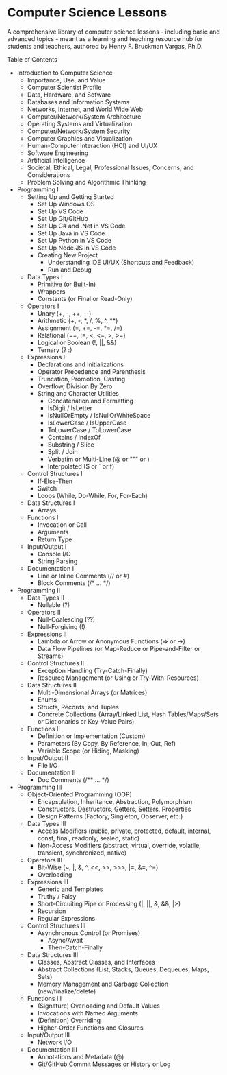# Computer Science Lessons
A comprehensive library of computer science lessons - including basic and advanced topics - meant as a learning and teaching resource hub for students and teachers, authored by Henry F. Bruckman Vargas, Ph.D.

Table of Contents

- Introduction to Computer Science
  - Importance, Use, and Value
  - Computer Scientist Profile
  - Data, Hardware, and Sofware
  - Databases and Information Systems
  - Networks, Internet, and World Wide Web
  - Computer/Network/System Architecture
  - Operating Systems and Virtualization
  - Computer/Network/System Security
  - Computer Graphics and Visualization
  - Human-Computer Interaction (HCI) and UI/UX
  - Software Engineering
  - Artificial Intelligence
  - Societal, Ethical, Legal, Professional Issues, Concerns, and Considerations
  - Problem Solving and Algorithmic Thinking
- Programming I
  - Setting Up and Getting Started
    - Set Up Windows OS
    - Set Up VS Code
    - Set Up Git/GitHub
    - Set Up C# and .Net in VS Code
    - Set Up Java in VS Code
    - Set Up Python in VS Code
    - Set Up Node.JS in VS Code
    - Creating New Project
      - Understanding IDE UI/UX (Shortcuts and Feedback)
      - Run and Debug
  - Data Types I
    - Primitive (or Built-In)
    - Wrappers
    - Constants (or Final or Read-Only)
  - Operators I
    - Unary (+, -, ++, --)
    - Arithmetic (+, -, *, /, %, ^, **)
    - Assignment (=, +=, -=, *=, /=)
    - Relational (==, !=, <, <=, >, >=)
    - Logical or Boolean (!, ||, &&)
    - Ternary (? :)
  - Expressions I
    - Declarations and Initializations
    - Operator Precedence and Parenthesis
    - Truncation, Promotion, Casting
    - Overflow, Division By Zero
    - String and Character Utilities
      - Concatenation and Formatting
      - IsDigit / IsLetter
      - IsNullOrEmpty / IsNullOrWhiteSpace
      - IsLowerCase / IsUpperCase
      - ToLowerCase / ToLowerCase
      - Contains / IndexOf
      - Substring / Slice
      - Split / Join
      - Verbatim or Multi-Line (@ or """ or \)
      - Interpolated ($ or ` or f)
  - Control Structures I
    - If-Else-Then
    - Switch
    - Loops (While, Do-While, For, For-Each)
  - Data Structures I
    - Arrays
  - Functions I
    - Invocation or Call
    - Arguments
    - Return Type
  - Input/Output I
    - Console I/O
    - String Parsing
  - Documentation I
    - Line or Inline Comments (// or #)
    - Block Comments (/* ... */)
- Programming II
  - Data Types II
    - Nullable (?)
  - Operators II
    - Null-Coalescing (??)
    - Null-Forgiving (!)
  - Expressions II
    - Lambda or Arrow or Anonymous Functions (=> or ->)
    - Data Flow Pipelines (or Map-Reduce or Pipe-and-Filter or Streams)
  - Control Structures II
    - Exception Handling (Try-Catch-Finally)
    - Resource Management (or Using or Try-With-Resources)
  - Data Structures II
    - Multi-Dimensional Arrays (or Matrices)
    - Enums
    - Structs, Records, and Tuples
    - Concrete Collections (Array/Linked List, Hash Tables/Maps/Sets or Dictionaries or Key-Value Pairs)
  - Functions II
    - Definition or Implementation (Custom)
    - Parameters (By Copy, By Reference, In, Out, Ref)
    - Variable Scope (or Hiding, Masking)
  - Input/Output II
    - File I/O
  - Documentation II
    - Doc Comments (/** ... */)
- Programming III
  - Object-Oriented Programming (OOP)
    - Encapsulation, Inheritance, Abstraction, Polymorphism
    - Constructors, Destructors, Getters, Setters, Properties
    - Design Patterns (Factory, Singleton, Observer, etc.)
  - Data Types III
    - Access Modifiers (public, private, protected, default, internal, const, final, readonly, sealed, static)
    - Non-Access Modifiers (abstract, virtual, override, volatile, transient, synchronized, native)
  - Operators III
    - Bit-Wise (~, |, &, ^, <<, >>, >>>, |=, &=, ^=)
    - Overloading
  - Expressions III
    - Generic and Templates
    - Truthy / Falsy
    - Short-Circuiting Pipe or Processing (|, ||, &, &&, |>)
    - Recursion
    - Regular Expressions
  - Control Structures III
    - Asynchronous Control (or Promises)
      - Async/Await
      - Then-Catch-Finally
  - Data Structures III
    - Classes, Abstract Classes, and Interfaces
    - Abstract Collections (List, Stacks, Queues, Dequeues, Maps, Sets)
    - Memory Management and Garbage Collection (new/finalize/delete)
  - Functions III
    - (Signature) Overloading and Default Values
    - Invocations with Named Arguments
    - (Definition) Overriding
    - Higher-Order Functions and Closures
  - Input/Output III
    - Network I/O
  - Documentation III
    - Annotations and Metadata (@)
    - Git/GitHub Commit Messages or History or Log
